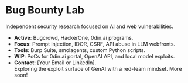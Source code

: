 # Bug Bounty Lab
Independent security research focused on AI and web vulnerabilities.  
- **Active**: Bugcrowd, HackerOne, 0din.ai programs.  
- **Focus**: Prompt injection, IDOR, CSRF, API abuse in LLM webfronts.  
- **Tools**: Burp Suite, smolagents, custom Python scripts.  
- **WIP**: PoCs for 0din.ai portal, OpenAI API, and local model exploits.  
- **Contact**: [Your Email or LinkedIn].  
Exploring the exploit surface of GenAI with a red-team mindset. More soon!  
